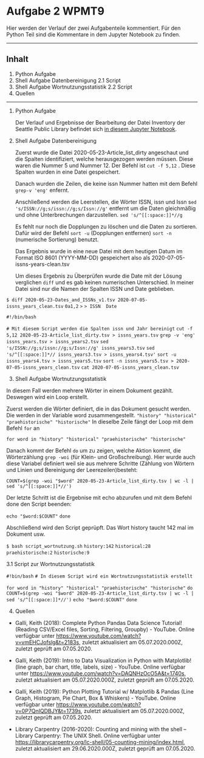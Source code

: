 # Aufgabe 2 WPMT9
Hier werden der Verlauf der zwei Aufgabenteile kommentiert. Für den Python Teil sind die Kommentare in dem Jupyter Notebook zu finden.

-----

## Inhalt
1. Python Aufgabe
2. Shell Aufgabe Datenbereinigung
2.1 Script
3. Shell Aufgabe Wortnutzungsstatistik
2.2 Script
3. Quellen
------

1. Python Aufgabe


   Der Verlauf und Ergebnisse der Bearbeitung der Datei Inventory der Seattle Public Library befindet sich [in diesem Jupyter Notebook](https://github.com/monalto/WPMT9.2/blob/master/Inventur%20der%20Seattle%20Public%20Library.ipynb).

2. Shell Aufgabe Datenbereinigung
 
    Zuerst wurde die Datei 2020-05-23-Article_list_dirty angeschaut und die Spalten identifiziert, welche herausgezogen werden müssen. Diese waren die Nummer 5 und Nummer 12. Der Befehl ist ```cut -f 5,12``` . Diese Spalten wurden in eine Datei gespeichert.

    Danach wurden die Zeilen, die keine issn Nummer hatten mit dem Befehl ```grep-v 'eng'``` enfernt.

    Anschließend werden die Leerstellen, die Wörter ISSN, issn und Issn s```ed 's/ISSN://g;s/issn://g;s/Issn://g'``` entfernt um die Daten gleichmäßig und ohne Unterbrechungen darzustellen. ```sed 's/^[[:space:]]*//g```

    Es fehlt nur noch die Dopplungen zu löschen und die Daten zu sortieren. Dafür wird der Befehl ```sort -u``` (Dopplungen entfernen) ```sort -n``` (numerische Sortierung) benutzt.

    Das Ergebnis wurde in eine neue Datei mit dem heutigen Datum im Format ISO 8601 (YYYY-MM-DD) gespeichert also als 2020-07-05-issns-years-clean.tsv

    Um dieses Ergebnis zu Überprüfen wurde die Date mit der Lösung verglichen ```diff``` und es gab keinen numerischen Unterschied. In meiner Datei sind nur die Namen der Spalten ISSN und Date geblieben.

```$ diff 2020-05-23-Dates_and_ISSNs_v1.tsv 2020-07-05-issns_years_clean.tsv```
```0a1,2```
```>```
```> ISSN  Date```

```#!/bin/bash```

```# Mit diesem Script werden die Spalten issn und Jahr bereinigt```
```cut -f 5,12 2020-05-23-Article_list_dirty.tsv > issns_years.tsv```
```grep -v 'eng' issns_years.tsv > issns_years2.tsv```
```sed 's/ISSN://g;s/issn://g;s/Issn://g' issns_years3.tsv```
```sed 's/^[[:space:]]*// issns_years3.tsv > issns_years4.tsv'```
```sort -u issns_years4.tsv > issns_years5.tsv```
```sort -n issns_years5.tsv > 2020-07-05-issns_years_clean.tsv```
```cat 2020-07-05-issns_years_clean.tsv```

3. Shell Aufgabe Wortnutzungsstatistik

In diesem Fall werden mehrere Wörter in einem Dokument gezählt. Deswegen wird ein Loop erstellt.

Zuerst werden die Wörter definiert, die in das Dokument gesucht werden. Die werden in der Variable word zusammengestellt. ```"history" "historical" "praehistorische" "historische"``` In dieselbe Zeile fängt der Loop mit dem Befehl ```for``` an 

```for word in "history" "historical" "praehistorische" "historische"```

Danach kommt der Befehl ```do``` um zu zeigen, welche Aktion kommt, die Wörterzählung ```grep -woi``` (für Klein- und Großschreibung). Hier wurde auch diese Variabel definiert weil sie aus mehrere Schritte (Zählung von Wörtern und Linien und Bereinigung der Leerezeilen)besteht: 

```COUNT=$(grep -woi "$word" 2020-05-23-Article_list_dirty.tsv | wc -l | sed 's/^[[:space:]]*//')```

Der letzte Schritt ist die Ergebnise mit echo abzurufen und mit dem Befehl done den Script beenden:

```echo "$word:$COUNT"```
```done```

Abschließend wird den Script geprüpft. Das Wort history taucht 142 mal im Dokument usw.

```$ bash script_wortnutzung.sh```                                                    ```history:142```                                                                     ```historical:28```                                                                   ```praehistorische:2```                                                               ```historische:9```

3.1 Script zur Wortnutzungsstatistik

```#!bin/bash```
```# In diesem Script wird ein Wortnutzungsstatistik erstellt```

```for word in "history" "historical" "praehistorische" "historische"```
```do```
```COUNT=$(grep -woi "$word" 2020-05-23-Article_list_dirty.tsv | wc -l | sed 's/^[[:space:]]*//')```
```echo "$word:$COUNT"```
```done```


4. Quellen

* Galli, Keith (2018): Complete Python Pandas Data Science Tutorial! (Reading CSV/Excel files, Sorting, Filtering, Groupby) - YouTube. Online verfügbar unter https://www.youtube.com/watch?v=vmEHCJofslg&t=2183s, zuletzt aktualisiert am 05.07.2020.000Z, zuletzt geprüft am 07.05.2020.

* Galli, Keith (2019): Intro to Data Visualization in Python with Matplotlib! (line graph, bar chart, title, labels, size) - YouTube. Online verfügbar unter https://www.youtube.com/watch?v=DAQNHzOcO5A&t=1740s, zuletzt aktualisiert am 05.07.2020.000Z, zuletzt geprüft am 07.05.2020.

* Galli, Keith (2019): Python Plotting Tutorial w/ Matplotlib & Pandas (Line Graph, Histogram, Pie Chart, Box & Whiskers) - YouTube. Online verfügbar unter https://www.youtube.com/watch?v=0P7QnIQDBJY&t=1739s, zuletzt aktualisiert am 05.07.2020.000Z, zuletzt geprüft am 07.05.2020.

* Library Carpentry (2016-2020): Counting and mining with the shell – Library Carpentry: The UNIX Shell. Online verfügbar unter https://librarycarpentry.org/lc-shell/05-counting-mining/index.html, zuletzt aktualisiert am 29.06.2020.000Z, zuletzt geprüft am 07.05.2020.
